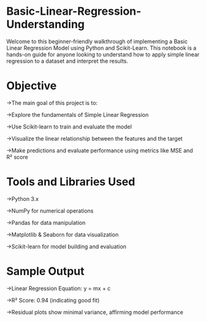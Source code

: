 # Basic-Linear-Regression-Understanding
Welcome to this beginner-friendly walkthrough of implementing a Basic Linear Regression Model using Python and Scikit-Learn. This notebook is a hands-on guide for anyone looking to understand how to apply simple linear regression to a dataset and interpret the results.
# Objective
->The main goal of this project is to:

->Explore the fundamentals of Simple Linear Regression

->Use Scikit-learn to train and evaluate the model

->Visualize the linear relationship between the features and the target

->Make predictions and evaluate performance using metrics like MSE and R² score
# Tools and Libraries Used
->Python 3.x

->NumPy for numerical operations

->Pandas for data manipulation

->Matplotlib & Seaborn for data visualization

->Scikit-learn for model building and evaluation
# Sample Output
->Linear Regression Equation: y = mx + c

->R² Score: 0.94 (indicating good fit)

->Residual plots show minimal variance, affirming model performance



